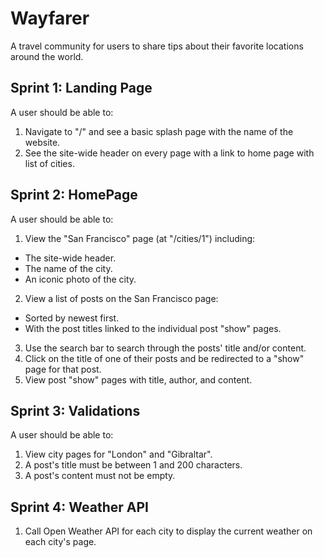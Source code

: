 # Wayfarer
A travel community for users to share tips about their favorite locations around the world.

## Sprint 1: Landing Page
A user should be able to:
1. Navigate to "/" and see a basic splash page with the name of the website.
2. See the site-wide header on every page with a link to home page with list of cities.

## Sprint 2: HomePage
A user should be able to:
1. View the "San Francisco" page (at "/cities/1") including:
- The site-wide header.
- The name of the city.
- An iconic photo of the city.
2. View a list of posts on the San Francisco page:
- Sorted by newest first.
- With the post titles linked to the individual post "show" pages.
3. Use the search bar to search through the posts' title and/or content.
4. Click on the title of one of their posts and be redirected to a "show" page for that post.
5. View post "show" pages with title, author, and content.

## Sprint 3: Validations
A user should be able to:
1. View city pages for "London" and "Gibraltar".
2. A post's title must be between 1 and 200 characters.
3. A post's content must not be empty.

## Sprint 4: Weather API
1. Call Open Weather API for each city to display the current weather on each city's page.
